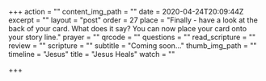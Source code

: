 +++
action = ""
content_img_path = ""
date = 2020-04-24T20:09:44Z
excerpt = ""
layout = "post"
order = 27
place = "Finally - have a look at the back of your card. What does it say? You can now place your card onto your story line."
prayer = ""
qrcode = ""
questions = ""
read_scripture = ""
review = ""
scripture = ""
subtitle = "Coming soon…"
thumb_img_path = ""
timeline = "Jesus"
title = "Jesus Heals"
watch = ""

+++
